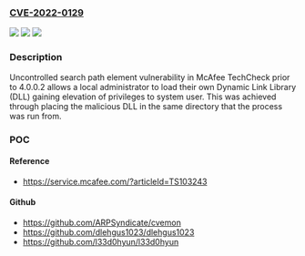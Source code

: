 ### [CVE-2022-0129](https://cve.mitre.org/cgi-bin/cvename.cgi?name=CVE-2022-0129)
![](https://img.shields.io/static/v1?label=Product&message=McAfee%20TechCheck&color=blue)
![](https://img.shields.io/static/v1?label=Version&message=%3C%204.0.0.2%20&color=brighgreen)
![](https://img.shields.io/static/v1?label=Vulnerability&message=CWE-427%3A%20Uncontrolled%20Search%20Path%20Element%09&color=brighgreen)

### Description

Uncontrolled search path element vulnerability in McAfee TechCheck prior to 4.0.0.2 allows a local administrator to load their own Dynamic Link Library (DLL) gaining elevation of privileges to system user. This was achieved through placing the malicious DLL in the same directory that the process was run from.

### POC

#### Reference
- https://service.mcafee.com/?articleId=TS103243

#### Github
- https://github.com/ARPSyndicate/cvemon
- https://github.com/dlehgus1023/dlehgus1023
- https://github.com/l33d0hyun/l33d0hyun

